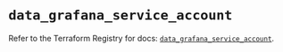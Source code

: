 # `data_grafana_service_account`

Refer to the Terraform Registry for docs: [`data_grafana_service_account`](https://registry.terraform.io/providers/grafana/grafana/3.15.3/docs/data-sources/service_account).
